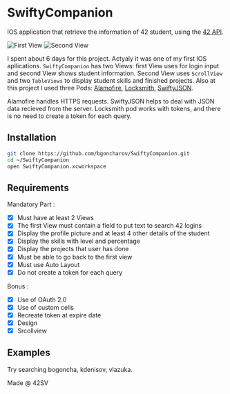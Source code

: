 # SwiftyCompanion
IOS application that retrieve the information of 42 student, using the [42 API](https://api.intra.42.fr/apidoc).

![First View](https://github.com/bgoncharov/Images/blob/master/SwiftyCompanion/gif/1.gif)
![Second View](https://github.com/bgoncharov/Images/blob/master/SwiftyCompanion/gif/2.gif)

I spent about 6 days for this project. Actyaly it was one of my first IOS apllications. 
`SwiftyCompanion` has two Views: first View uses for login input and second View shows student information. Second View uses `ScrollView` and two `TableViews` to display student skills and finished projects. Also at this project I used three Pods: [Alamofire](https://github.com/Alamofire/Alamofire), [Locksmith](https://github.com/Alamofire/Alamofire), [SwiftyJSON](https://github.com/SwiftyJSON/SwiftyJSON).

Alamofire handles HTTPS requests. SwiftyJSON helps to deal with JSON data recieved from the server. Locksmith pod works with tokens, and there is no need to create a token for each query.

## Installation

```bash
git clone https://github.com/bgoncharov/SwiftyCompanion.git
cd ~/SwiftyCompanion
open SwiftyCompanion.xcworkspace
```

## Requirements

Mandatory Part :

- [x] Must have at least 2 Views
- [x] The first View must contain a field to put text to search 42 logins
- [x] Display the profile picture and at least 4 other details of the student
- [x] Display the skills with level and percentage
- [x] Display the projects that user has done
- [x] Must be able to go back to the first view
- [x] Must use Auto Layout
- [x] Do not create a token for each query
 
Bonus :

- [x] Use of OAuth 2.0
- [x] Use of custom cells
- [x] Recreate token at expire date
- [x] Design
- [x] Srcollview

## Examples

Try searching bogoncha, kdenisov, vlazuka.

Made @ 42SV
